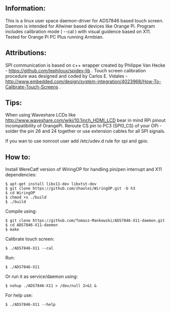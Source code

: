 Information:
------------

This is a linux user space daemon-driver for ADS7846 based touch screen. Daemon is intended for Allwiner based devices like Orange Pi. 
Program includes calibration mode ( --cal ) with visual guidence based on X11. Tested for Orange Pi PC Plus running Armbian.

Attributions:
-------------

SPI communication is based on c++ wrapper created by Philippe Van Hecke - https://github.com/lephiloux/spidev-lib . 
Touch screen calibration procedure was designed and coded by Carlos E. Vidales - http://www.embedded.com/design/system-integration/4023968/How-To-Calibrate-Touch-Screens .

Tips:
-----
When using Waveshare LCDs like http://www.waveshare.com/wiki/10.1inch_HDMI_LCD bear in mind RPi pinout incompatibility of OrangePi. Reroute CS pin to PC3 (SPI0_CS) of your OPi - solder the pin 26 and 24 together or use extension cables for all SPI signals. 

If you wan to use nonroot user add /etc/udev.d rule for spi and gpio.

How to:
-------

Install WereCatf version of WiringOP for handling pin/pen interrupt and X11 dependencies:
```
$ apt-get install libx11-dev libxtst-dev
$ git clone https://github.com/zhaolei/WiringOP.git -b h3 
$ cd WiringOP
$ chmod +x ./build
$ ./build
```

Compile using:
```
$ git clone https://github.com/Tomasz-Mankowski/ADS7846-X11-daemon.git
$ cd ADS7846-X11-daemon
$ make
```

Calibrate touch screen:
```
$ ./ADS7846-X11 --cal
```

Run:
```
$ ./ADS7846-X11
```

Or run it as service/daemon using:
```
$ nohup ./ADS7846-X11 > /dev/null 2>&1 &
```

For help use:
```
$ ./ADS7846-X11 --help
```	
